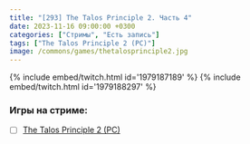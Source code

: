 ```yaml
---
title: "[293] The Talos Principle 2. Часть 4"
date: 2023-11-16 09:00:00 +0300
categories: ["Стримы", "Есть запись"]
tags: ["The Talos Principle 2 (PC)"]
image: /commons/games/thetalosprinciple2.jpg
---
```


{% include embed/twitch.html id='1979187189' %}
{% include embed/twitch.html id='1979188297' %}

### Игры на стриме:
+ [ ] [The Talos Principle 2 (PC)](/tags/the-talos-principle-2-pc)
